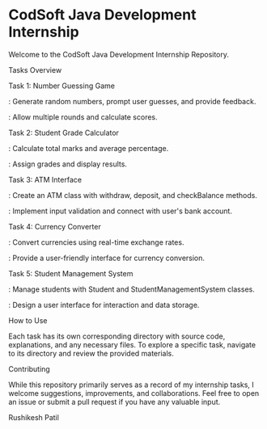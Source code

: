 # CodSoft Java Development Internship
Welcome to the CodSoft Java Development Internship Repository.

Tasks Overview

Task 1: Number Guessing Game

: Generate random numbers, prompt user guesses, and provide feedback.

: Allow multiple rounds and calculate scores.


Task 2: Student Grade Calculator

: Calculate total marks and average percentage.

: Assign grades and display results.


Task 3: ATM Interface

: Create an ATM class with withdraw, deposit, and checkBalance methods.

: Implement input validation and connect with user's bank account.


Task 4: Currency Converter

: Convert currencies using real-time exchange rates.

: Provide a user-friendly interface for currency conversion.


Task 5: Student Management System

: Manage students with Student and StudentManagementSystem classes.

: Design a user interface for interaction and data storage.


How to Use

Each task has its own corresponding directory with source code, explanations, and any necessary files. To explore a specific task, navigate to its directory and review the provided materials.


Contributing

While this repository primarily serves as a record of my internship tasks, I welcome suggestions, improvements, and collaborations. Feel free to open an issue or submit a pull request if you have any valuable input.

Rushikesh Patil
